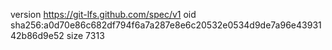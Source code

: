 version https://git-lfs.github.com/spec/v1
oid sha256:a0d70e86c682df794f6a7a287e8e6c20532e0534d9de7a96e4393142b86d9e52
size 7313
